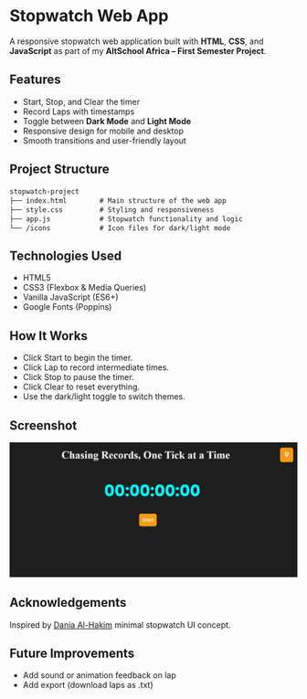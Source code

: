 # Stopwatch Web App

A responsive stopwatch web application built with **HTML**, **CSS**, and **JavaScript** as part of my **AltSchool Africa – First Semester Project**.


## Features

- Start, Stop, and Clear the timer
- Record Laps with timestamps
- Toggle between **Dark Mode** and **Light Mode**
- Responsive design for mobile and desktop
- Smooth transitions and user-friendly layout


## Project Structure

```plaintext
stopwatch-project
├── index.html        # Main structure of the web app
├── style.css         # Styling and responsiveness
├── app.js            # Stopwatch functionality and logic
└── /icons            # Icon files for dark/light mode
```


## Technologies Used

- HTML5
- CSS3 (Flexbox & Media Queries)
- Vanilla JavaScript (ES6+)
- Google Fonts (Poppins)


## How It Works

- Click Start to begin the timer.
- Click Lap to record intermediate times.
- Click Stop to pause the timer.
- Click Clear to reset everything.
- Use the dark/light toggle to switch themes.


## Screenshot

<p align="center">
  <img src="./screenshot.png" alt="Stopwatch Web App Screenshot" width="700">
</p>


## Acknowledgements

Inspired by [Dania Al-Hakim](https://www.behance.net/gallery/131661811/Javascript-Stopwatch?tracking_source=search_projects%7Cstopwatch+figma&l=16) minimal stopwatch UI concept.


## Future Improvements

- Add sound or animation feedback on lap
- Add export (download laps as .txt)
